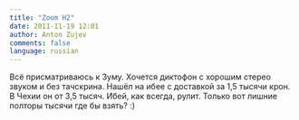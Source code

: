 ```yaml
---
title: "Zoom H2"
date: 2011-11-19 12:01
author: Anton Zujev
comments: false
language: russian
---
```


Всё присматриваюсь к Зуму. Хочется диктофон с хорошим стерео звуком и без тачскрина. Нашёл на ибее с доставкой за 1,5 тысячи крон. В Чехии он от 3,5 тысяч. Ибей, как всегда, рулит. Только вот лишние полторы тысячи где бы взять? :)